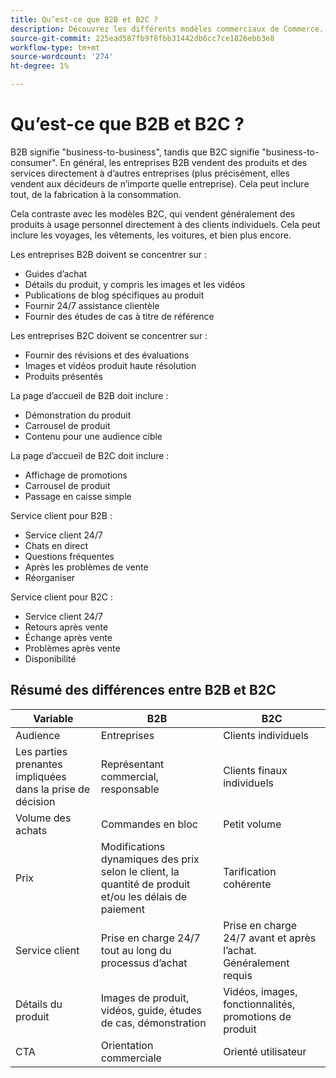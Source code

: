 ```yaml
---
title: Qu’est-ce que B2B et B2C ?
description: Découvrez les différents modèles commerciaux de Commerce.
source-git-commit: 225ead587fb9f8fbb31442db6cc7ce1826ebb3e8
workflow-type: tm+mt
source-wordcount: '274'
ht-degree: 1%

---
```



# Qu’est-ce que B2B et B2C ?

B2B signifie &quot;business-to-business&quot;, tandis que B2C signifie &quot;business-to-consumer&quot;. En général, les entreprises B2B vendent des produits et des services directement à d’autres entreprises (plus précisément, elles vendent aux décideurs de n’importe quelle entreprise). Cela peut inclure tout, de la fabrication à la consommation.

Cela contraste avec les modèles B2C, qui vendent généralement des produits à usage personnel directement à des clients individuels. Cela peut inclure les voyages, les vêtements, les voitures, et bien plus encore.

Les entreprises B2B doivent se concentrer sur :

- Guides d’achat
- Détails du produit, y compris les images et les vidéos
- Publications de blog spécifiques au produit
- Fournir 24/7 assistance clientèle
- Fournir des études de cas à titre de référence

Les entreprises B2C doivent se concentrer sur :

- Fournir des révisions et des évaluations
- Images et vidéos produit haute résolution
- Produits présentés

La page d’accueil de B2B doit inclure :

- Démonstration du produit
- Carrousel de produit
- Contenu pour une audience cible

La page d’accueil de B2C doit inclure :

- Affichage de promotions
- Carrousel de produit
- Passage en caisse simple

Service client pour B2B :

- Service client 24/7
- Chats en direct
- Questions fréquentes
- Après les problèmes de vente
- Réorganiser

Service client pour B2C :

- Service client 24/7
- Retours après vente
- Échange après vente
- Problèmes après vente
- Disponibilité

## Résumé des différences entre B2B et B2C

| Variable | B2B | B2C |
|----------|-----|-----|
| Audience | Entreprises | Clients individuels |
| Les parties prenantes impliquées dans la prise de décision | Représentant commercial, responsable | Clients finaux individuels |
| Volume des achats | Commandes en bloc | Petit volume |
| Prix | Modifications dynamiques des prix selon le client, la quantité de produit et/ou les délais de paiement | Tarification cohérente |
| Service client | Prise en charge 24/7 tout au long du processus d’achat | Prise en charge 24/7 avant et après l’achat. Généralement requis |
| Détails du produit | Images de produit, vidéos, guide, études de cas, démonstration | Vidéos, images, fonctionnalités, promotions de produit |
| CTA | Orientation commerciale | Orienté utilisateur |
